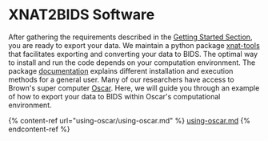 # XNAT2BIDS Software

After gathering the requirements described in the [Getting Started Section](getting-started.md#requirements), you are ready to export your data. We maintain a python package [xnat-tools](https://github.com/brown-bnc/xnat-tools) that facilitates exporting and converting your data to BIDS. The optimal way to install and run the code depends on your computation environment. The package [documentation](https://brown-bnc.github.io/xnat-tools/) explains different installation and execution methods for a general user. Many of our researchers have access to Brown's super computer [Oscar](https://docs.ccv.brown.edu/oscar). Here, we will guide you through an example of how to export your data to BIDS within Oscar's computational environment.&#x20;

{% content-ref url="using-oscar/using-oscar.md" %}
[using-oscar.md](using-oscar/using-oscar.md)
{% endcontent-ref %}

